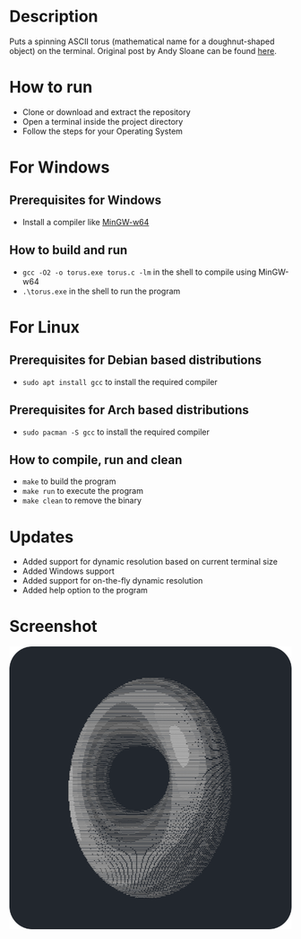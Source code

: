 # Description

Puts a spinning ASCII torus (mathematical name for a doughnut-shaped object) on the terminal. Original post by Andy Sloane can be found [here](https://www.a1k0n.net/2011/07/20/donut-math.html).

# How to run

- Clone or download and extract the repository
- Open a terminal inside the project directory
- Follow the steps for your Operating System

# For Windows

## Prerequisites for Windows

- Install a compiler like [MinGW-w64](https://sourceforge.net/projects/mingw-w64/)

## How to build and run

- `gcc -O2 -o torus.exe torus.c -lm` in the shell to compile using MinGW-w64
- `.\torus.exe` in the shell to run the program

# For Linux

## Prerequisites for Debian based distributions

- `sudo apt install gcc` to install the required compiler

## Prerequisites for Arch based distributions

- `sudo pacman -S gcc` to install the required compiler

## How to compile, run and clean

- `make` to build the program
- `make run` to execute the program
- `make clean` to remove the binary

# Updates

- Added support for dynamic resolution based on current terminal size
- Added Windows support
- Added support for on-the-fly dynamic resolution
- Added help option to the program

# Screenshot

![Screenshot](blob/screenshot.png)
